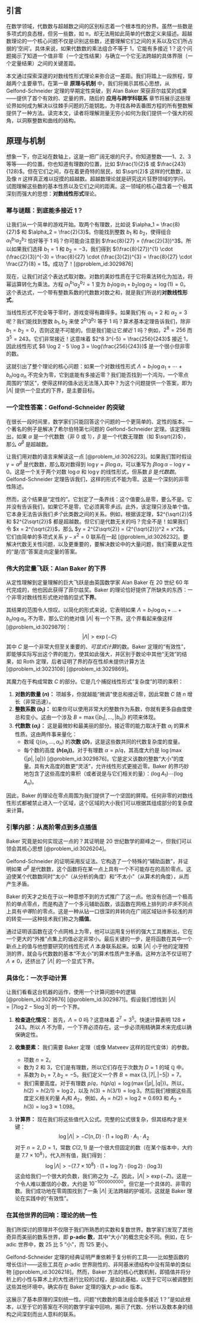 ## 引言
在数学领域，代数数与超越数之间的区别标志着一个根本性的分界。虽然一些数是多项式的良态根，但另一些数，如 π，却无法用如此简单的代数定义来描述。超越数理论的一个核心问题不仅是识别这些数，还要理解它们之间的关系以及它们所占据的‘空间’。具体来说，如果代数数的乘法组合不等于 1，它能有多接近 1？这个问题揭示了知道一个值非零（一个定性结果）与确立一个它无法跨越的具体界限（一个定量结果）之间的关键差距。

本文通过探索深邃的对数线性形式理论来弥合这一差距。我们将踏上一段旅程，穿越两个主要章节。在第一章 **原理与机制** 中，我们将揭示其核心思想，从 Gelfond-Schneider 定理的早期定性突破，到 Alan Baker 荣获菲尔兹奖的成果——提供了首个有效的、定量的界。随后的 **应用与跨学科联系** 章节将展示这些理论界如何成为解决以往棘手问题的万能钥匙，为寻找各种丢番图方程的所有整数解提供了一种方法。读完本文，读者将理解测量无穷小如何为我们提供一个强大的视角，以洞察整数和曲线的结构。

## 原理与机制

想象一下，你正站在数轴上，这是一把广阔无垠的尺子。你知道整数——1、2、3 等等——的位置。你也知道有理数的位置，比如 $\frac{1}{2}$ 或 $\frac{243}{128}$。但在它们之间，存在着更奇特的居民，如 $\sqrt{2}$ 这样的代数数，以及像 $\pi$ 这样真正难以捉摸的超越数。超越数理论就是研究这片狂野领域的学问，试图理解这些数的基本性质以及它们之间的距离。这一领域的核心蕴含着一个极其深刻而强大的思想：**对数线性形式**理论。

### 幂与谜题：到底能多接近 1？

让我们从一个简单的游戏开始。取两个有理数，比如说 $\alpha_1 = \frac{8}{27}$ 和 $\alpha_2 = \frac{2}{3}$。你能找到整数 $b_1$ 和 $b_2$，使得组合 $\alpha_1^{b_1} \alpha_2^{b_2}$ 恰好等于 1 吗？你可能会注意到 $\frac{8}{27} = (\frac{2}{3})^3$。所以如果我们选择 $b_1 = 1$ 和 $b_2 = -3$，我们得到 $(\frac{8}{27})^{1} \cdot (\frac{2}{3})^{-3} = \frac{8}{27} \cdot (\frac{3}{2})^{3} = \frac{8}{27} \cdot \frac{27}{8} = 1$。成功了！[@problem_id:3029876]

现在，让我们对这个表达式取对数。对数的美妙性质在于它将乘法转化为加法，将幂运算转化为乘法。方程 $\alpha_1^{b_1} \alpha_2^{b_2} = 1$ 变为 $b_1 \log \alpha_1 + b_2 \log \alpha_2 = \log(1) = 0$。这个表达式，一个带有整数系数的代数数对数之和，就是我们所说的**对数线性形式**。

当线性形式不完全等于零时，游戏变得有趣得多。如果我们有 $\alpha_1 = 2$ 和 $\alpha_2 = 3$ 呢？我们能找到整数 $b_1, b_2$ 来使 $2^{b_1} 3^{b_2}$ 等于 1 吗？算术基本定理告诉我们，除非 $b_1=b_2=0$，否则这是不可能的。但是我们能让它*接近* 1 吗？例如，$2^8 = 256$ 而 $3^5 = 243$。它们非常接近！这意味着 $2^8 3^{-5} = \frac{256}{243}$ 接近 1，因此线性形式 $8 \log 2 - 5 \log 3 = \log(\frac{256}{243})$ 是一个很小但非零的数。

这就引出了整个理论的核心问题：如果一个对数线性形式 $\Lambda = b_1\log\alpha_1 + \cdots + b_n\log\alpha_n$ 不完全为零，它到底能有多接近零？我们能否找到一个鸿沟，一个零点周围的“禁区”，使得这样的值永远无法落入其中？为这个问题提供一个答案，即为 $|\Lambda|$ 提供一个显式的下界，是主要目标。

### 一个定性答案：Gelfond-Schneider 的突破

在很长一段时间里，数学家们只能回答这个问题的一个更简单的、定性的版本。一个著名的例子是解决了希尔伯特第七问题的 Gelfond-Schneider 定理。该定理指出，如果 $\alpha$ 是一个代数数（非 0 或 1），$\beta$ 是一个代数无理数（如 $\sqrt{2}$），那么 $\alpha^\beta$ 是超越数。

让我们用对数的语言来解读这一点 [@problem_id:3026223]。如果我们暂时假设 $\gamma = \alpha^\beta$ 是代数数，那么取对数得到 $\log\gamma = \beta\log\alpha$，可以重写为 $\beta\log\alpha - \log\gamma = 0$。这是一个关于两个对数 $\log\alpha$ 和 $\log\gamma$ 的线性形式，但系数 $\beta$ 是*代数数*。Gelfond-Schneider 定理告诉我们，这样的形式不能为零。这是一个深刻的非零性陈述。

然而，这个结果是“定性的”。它划定了一条界线：这个值要么是零，要么不是。它并没有告诉我们，如果它不是零，它必须离零*多远*。此外，该定理只涉及单个值。它本身无法告诉我们*多个*此类数之间的关系。例如，根据该定理，$2^{\sqrt{2}}$ 和 $2^{2\sqrt{2}}$ 都是超越数。但它们是代数无关的吗？完全不是！如果我们令 $x = 2^{\sqrt{2}}$，那么 $y = 2^{2\sqrt{2}} = (2^{\sqrt{2}})^2 = x^2$。它们由简单的多项式关系 $y - x^2 = 0$ 联系在一起 [@problem_id:3026232]。要解决代数无关性问题，以及更重要的，要解决数论中的大量问题，我们需要从定性的“是/否”答案走向定量的答案。

### 伟大的定量飞跃：Alan Baker 的下界

从定性理解到定量理解的巨大飞跃是由英国数学家 Alan Baker 在 20 世纪 60 年代完成的，他也因此获得了菲尔兹奖。Baker 的理论恰好提供了所缺失的东西：一个非零对数线性形式绝对值的显式**下界**。

其结果的范围令人惊叹。以简化的形式来说，它表明如果 $\Lambda = b_1 \log \alpha_1 + \dots + b_n \log \alpha_n$ 不为零，那么它的绝对值 $|\Lambda|$ 有一个下界。这个界看起来像这样 [@problem_id:3029879]：
$$
|\Lambda| > \exp\left( -C \right)
$$
其中 $C$ 是一个非常大但至关重要的、*可显式计算*的数。Baker 定理的“有效性”，即能够实际写出这个界的能力，使其如此强大，并区别于数论中其他“无效”的结果，如 Roth 定理，后者证明了界的存在性却未提供计算方法 [@problem_id:3023108] [@problem_id:3029869]。

其魔力在于构成常数 $C$ 的部分。它是几个捕捉线性形式“复杂度”的项的乘积：
1.  **对数的数量 ($n$)：** 项越多，你就越能“微调”使总和接近零，因此常数 $C$ 随 $n$ 增长（非常迅速）。
2.  **整数系数 ($b_i$)：** 如果你可以使用非常大的整数作为系数，你就有更多自由度使总和变小。这由一个涉及 $B = \max\{|b_1|, \dots, |b_n|\}$ 的项来体现。
3.  **代数数 ($\alpha_i$)：** 这是最微妙和最美丽的部分。接近零的能力取决于数 $\alpha_i$ 的算术性质。这由两件事来量化：
    *   数域 $\mathbb{Q}(\alpha_1, \dots, \alpha_n)$ 的**次数 ($D$)**，这是这些数共同的代数复杂度的度量。
    *   每个数的高度 **($h(\alpha_i)$)**。对于有理数 $\alpha = p/q$，其高度大约是 $\log(\max\{|p|,|q|\})$ [@problem_id:3029876]。它是定义该数的整数“大小”的度量。具有大高度的数更“灵活”，允许线性形式更接近零。Baker 的界巧妙地包含了这些高度的乘积（或者说是与它们相关的量）：$(\log A_1) \cdots (\log A_n)$。

因此，Baker 的理论在零点周围为我们提供了一个坚固的屏障。任何非零的对数线性形式都被禁止进入一个区域，这个区域的大小我们可以根据其组成部分的复杂度来计算。

### 引擎内部：从高阶零点到多点插值

Baker 究竟是如何实现这一点的？其证明是 20 世纪数学的巅峰之一，但我们可以领会其核心思想 [@problem_id:3026204]。

Gelfond-Schneider 的证明采用反证法。它构造了一个特殊的“辅助函数”，并证明如果 $\alpha^\beta$ 是代数数，这个函数将在某一点上具有一个不可能存在的高阶零点。这迫使某个代数数同时“太小”（从分析的角度）和“不太小”（从算术的角度），从而产生矛盾。

Baker 的天才之处在于以一种意想不到的方式推广了这一点。他没有创造一个极高阶的单点零点，而是构造了一个多元辅助函数，该函数在网格上排列的*许多*不同点上具有*中等*阶的零点。这是一种从钻一口很深的井转向在广阔区域钻许多较浅的井的转变——这种技术我们称之为**插值**。

通过证明该函数在这个点网格上为零，他可以运用复分析的强大工具推断出，它在一个更大的“外推”点集上的值必定非常小。最后关键的一步，是将函数在其中一个新点上的值与他想要研究的线性形式 $\Lambda$ 本身联系起来。如果 $|\Lambda|$ 小于他的定理预测的界，就会与代数数的基本“不太小”的算术性质产生矛盾。这种方法不仅证明了 $\Lambda \neq 0$，还挤出了 $|\Lambda|$ 的一个显式下界。

### 具体化：一次手动计算

让我们看看这台机器的运作，使用一个计算问题中的逻辑 [@problem_id:3029876] [@problem_id:3029871]。假设我们想找到 $|\Lambda| = |7 \log 2 - 5 \log 3|$ 的一个下界。

1.  **检查退化情况：** 首先，$\Lambda=0$ 吗？这意味着 $2^7=3^5$。快速计算表明 $128 \neq 243$。所以 $\Lambda$ 不为零，一个下界必须存在。这一步必须用精确算术来完成以确保确定性。

2.  **收集要素：** 我们需要 Baker 定理（或像 Matveev 这样的现代变体）的参数。
    *   项数 $n=2$。
    *   数为 $2$ 和 $3$，它们是有理数，所以它们存在于次数为 $D=1$ 的域 $\mathbb{Q}$ 中。
    *   系数为 $b_1=7, b_2=-5$。我们定义一个界 $B = \max\{3, |7|, |-5|\} = 7$。
    *   我们需要高度。对于有理数 $p/q$，$h(p/q) = \log(\max\{|p|,|q|\})$。所以，$h(2) = h(2/1) = \log 2$，以及 $h(3) = h(3/1) = \log 3$。然后我们根据这些高度定义相关的量 $A_1$和 $A_2$，例如，$A_1 = h(2) = \log 2 \approx 0.693$ 和 $A_2 = h(3) = \log 3 \approx 1.098$。

3.  **计算界：** 现在我们将这些值代入公式。完整的公式很复杂，但其结构才是关键：
    $$
    \log |\Lambda| > - C(n, D) \cdot (1+\log B) \cdot A_1 \cdot A_2
    $$
    对于 $n=2, D=1$，常数 $C(2,1)$ 是一个很大但固定的数（在某个版本中，大约是 $7.7 \times 10^8$）。代入所有值，我们得到：
    $$
    \log |\Lambda| > - (7.7 \times 10^8) \cdot (1+\log 7) \cdot (\log 2) \cdot (\log 3)
    $$
    这会给我们一个很大的负数，我们称之为 $-Z$。因此，$|\Lambda| > \exp(-Z)$。这是一个令人难以置信的小数，大约是 $10^{-1000000000}$。但它是一个具体的、非零的数。我们成功地在零周围找到了一条 $|\Lambda|$ 无法跨越的护城河。这就是 Baker 理论在实践中的“有效性”。

### 在其他世界的回响：理论的统一性

我们所探讨的原理并不仅限于我们所熟悉的实数和复数世界。数学家们发现了其他奇异而美丽的数系世界，即 **p-adic 数**，其中“大小”的概念完全不同。例如，在 5-adic 世界中，数 25 比 5 “小”，而 125 更小。

Gelfond-Schneider 定理的经典证明严重依赖于复分析的工具——比如整函数的增长估计——这些工具在 $p$-adic 世界刚性的、非阿基米德结构中没有简单的类似物 [@problem_id:3026218]。然而，Baker 方法的核心代数机制，即插值并将分析上的小性与算术上的大性进行比较的过程，是如此基础，以至于它可以被调整到这些其他环境中。确实存在 Baker 定理的强大 $p$-adic 版本。

这展示了基本原理的深刻统一性。问题“代数数的乘法组合能多接近 1？”是如此根本，以至于它的答案在不同的数学宇宙中回响，揭示了代数、分析以及数本身的结构之间深刻而出人意料的联系。

